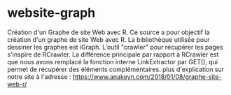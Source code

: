 # website-graph
Création d'un Graphe de site Web avec R.
Ce source a pour objectif la création d'un graphe de site Web avec R. La bibliothèque utilisée pour dessiner les graphes est iGraph.  L'outil "crawler" pour récupérer les pages s'inspire de RCrawler. La différence principale par rapport à RCrawler est que nous avons remplacé la fonction interne LinkExtractor  par GET(),  qui permet de récupérer des éléments complémentaires.
plus d'explication sur notre site à l'adresse : https://www.anakeyn.com/2018/01/08/graphe-site-web-r/

